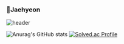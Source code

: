 ### 🌱**Jaehyeon**

![header](https://capsule-render.vercel.app/api?type=soft&color=auto&height=2&section=header&text=&fontSize=7)
<div align="left">

  ![Anurag's GitHub stats](https://github-readme-stats-git-masterrstaa-rickstaa.vercel.app/api/?username=versatile0010&show_icons=true&theme=radical) [![Solved.ac
Profile](http://mazassumnida.wtf/api/v2/generate_badge?boj=versatile0010)](https://solved.ac/{handle}) 


  

